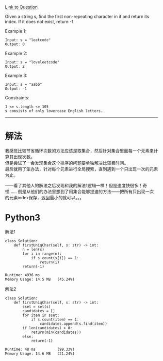 [Link to Question](https://leetcode.com/explore/interview/card/top-interview-questions-easy/127/strings/881/)

Given a string s, find the first non-repeating character in it and return its index. If it does not exist, return -1.

 

Example 1:
```
Input: s = "leetcode"
Output: 0
```
Example 2:
```
Input: s = "loveleetcode"
Output: 2
```
Example 3:
```
Input: s = "aabb"
Output: -1
 ```

Constraints:
```
1 <= s.length <= 105
s consists of only lowercase English letters.
```

-----
# 解法
我感觉比较节省循环次数的方法应该是取集合，然后针对集合里面每一个元素来计算其出现次数。      
但是尝试了一会发现集合这个排序的问题要单独解决比较费时间。     
最后就用了笨办法，针对每个元素进行全局搜索，直到遇到一个只出现一次的元素为止。    

——看了其他人的解法之后发现和我的解法1逻辑一样！但是速度快很多！奇怪……
倒是从他们的办法里想到了用集合能够提速的方法——把所有只出现一次的元素index保存，返回最小的就可以。。。

# Python3
解法1
```python3
class Solution:
    def firstUniqChar(self, s: str) -> int:
        n = len(s)
        for i in range(n):
            if s.count(s[i]) == 1:
                return(i)
        return(-1)

Runtime: 4936 ms
Memory Usage: 14.5 MB   (45.24%)
```
解法2
```python3
class Solution:
    def firstUniqChar(self, s: str) -> int:
        sset = set(s)
        candidates = []
        for item in sset:
            if s.count(item) == 1:
                candidates.append(s.find(item))
        if len(candidates) > 0:
            return(min(candidates))
        else:
            return(-1)

Runtime: 48 ms          (99.33%)
Memory Usage: 14.6 MB   (21.24%)
```